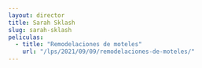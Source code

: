 ```yaml
---
layout: director
title: Sarah Sklash
slug: sarah-sklash
peliculas:
  - title: "Remodelaciones de moteles"
    url: "/lps/2021/09/09/remodelaciones-de-moteles/"
---
```

